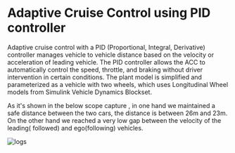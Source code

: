# Adaptive Cruise Control using PID controller 
Adaptive cruise control with a PID (Proportional, Integral, Derivative) controller manages vehicle to vehicle distance based on the velocity or acceleration of leading vehicle.
The PID controller allows the ACC to automatically control the speed, throttle, and braking without driver intervention in certain conditions. 
The plant model is simplified and parameterized as a vehicle with two wheels, which uses Longitudinal Wheel models from Simulink Vehicle Dynamics Blockset. 

As it's shown in the below scope capture , in one hand we maintained a safe distance between the two cars, the distance is between 26m and 23m. On the other hand we reached a very low gap between the velocity of the leading( followed) and ego(following) vehicles.


![logs](https://user-images.githubusercontent.com/79842338/122574633-c3226a00-d047-11eb-8751-f38447a7e3e1.png)

